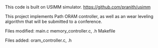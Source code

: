 This code is built on USIMM simulator. https://github.com/pranith/usimm 

This project implements Path ORAM controller, as well as an wear leveling algorithm that will be submitted to a conference.

Files modified:
  main.c
  memory_controller.c, .h
  Makefile
  
Files added:
  oram_controller.c, .h
